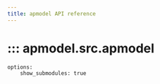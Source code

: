 ```yaml
---
title: apmodel API reference
---
```


# ::: apmodel.src.apmodel
    options:
        show_submodules: true